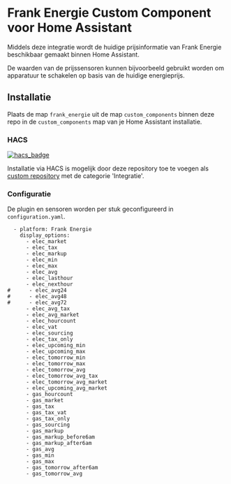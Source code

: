 # Frank Energie Custom Component voor Home Assistant
Middels deze integratie wordt de huidige prijsinformatie van Frank Energie beschikbaar gemaakt binnen Home Assistant.

De waarden van de prijssensoren kunnen bijvoorbeeld gebruikt worden om apparatuur te schakelen op basis van de huidige energieprijs.

## Installatie
Plaats de map `frank_energie` uit de map `custom_components` binnen deze repo in de `custom_components` map van je Home Assistant installatie.

### HACS
[![hacs_badge](https://img.shields.io/badge/HACS-Custom-41BDF5.svg)](https://github.com/hacs/integration)

Installatie via HACS is mogelijk door deze repository toe te voegen als [custom repository](https://hacs.xyz/docs/faq/custom_repositories) met de categorie 'Integratie'.

### Configuratie

De plugin en sensoren worden per stuk geconfigureerd in `configuration.yaml`.

```
  - platform: Frank Energie
    display_options:
      - elec_market
      - elec_tax
      - elec_markup
      - elec_min
      - elec_max
      - elec_avg
      - elec_lasthour
      - elec_nexthour
#      - elec_avg24
#      - elec_avg48
#      - elec_avg72
      - elec_avg_tax
      - elec_avg_market
      - elec_hourcount
      - elec_vat
      - elec_sourcing
      - elec_tax_only
      - elec_upcoming_min
      - elec_upcoming_max
      - elec_tomorrow_min
      - elec_tomorrow_max
      - elec_tomorrow_avg
      - elec_tomorrow_avg_tax
      - elec_tomorrow_avg_market
      - elec_upcoming_avg_market
      - gas_hourcount
      - gas_market
      - gas_tax
      - gas_tax_vat
      - gas_tax_only
      - gas_sourcing
      - gas_markup
      - gas_markup_before6am
      - gas_markup_after6am
      - gas_avg
      - gas_min
      - gas_max
      - gas_tomorrow_after6am
      - gas_tomorrow_avg
```
